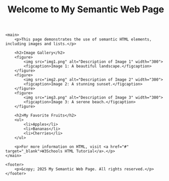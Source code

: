 <!DOCTYPE html>
<html lang="en">
<head>
    <meta charset="UTF-8">
    <meta name="viewport" content="width=device-width, initial-scale=1.0">
    <title>My Semantic Web Page</title>
</head>
<body>
    <header>
        <h1>Welcome to My Semantic Web Page</h1>
    </header>
    
    <main>
        <p>This page demonstrates the use of semantic HTML elements, including images and lists.</p>
        
        <h2>Image Gallery</h2>
        <figure>
            <img src="img1.png" alt="Description of Image 1" width="300">
            <figcaption>Image 1: A beautiful landscape.</figcaption>
        </figure>
        <figure>
            <img src="img2.png" alt="Description of Image 2" width="300">
            <figcaption>Image 2: A stunning sunset.</figcaption>
        </figure>
        <figure>
            <img src="img3.png" alt="Description of Image 3" width="300">
            <figcaption>Image 3: A serene beach.</figcaption>
        </figure>

        <h2>My Favorite Fruits</h2>
        <ul>
            <li>Apples</li>
            <li>Bananas</li>
            <li>Cherries</li>
        </ul>

        <p>For more information on HTML, visit <a href="#" target="_blank">W3Schools HTML Tutorial</a>.</p>
    </main>

    <footer>
        <p>&copy; 2025 My Semantic Web Page. All rights reserved.</p>
    </footer>
</body>
</html>
